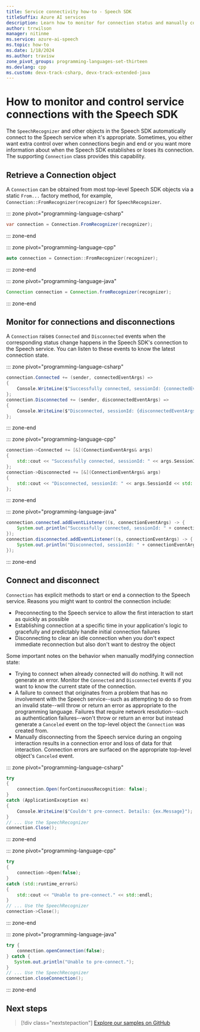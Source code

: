 ```yaml
---
title: Service connectivity how-to - Speech SDK
titleSuffix: Azure AI services
description: Learn how to monitor for connection status and manually connect or disconnect from the Speech service.
author: trrwilson
manager: nitinme
ms.service: azure-ai-speech
ms.topic: how-to
ms.date: 1/18/2024
ms.author: travisw
zone_pivot_groups: programming-languages-set-thirteen
ms.devlang: cpp
ms.custom: devx-track-csharp, devx-track-extended-java
---
```


# How to monitor and control service connections with the Speech SDK

The `SpeechRecognizer` and other objects in the Speech SDK automatically connect to the Speech service when it's appropriate. Sometimes, you either want extra control over when connections begin and end or you want more information about when the Speech SDK establishes or loses its connection. The supporting `Connection` class provides this capability.

## Retrieve a Connection object

A `Connection` can be obtained from most top-level Speech SDK objects via a static `From...` factory method, for example, `Connection::FromRecognizer(recognizer)` for `SpeechRecognizer`.

::: zone pivot="programming-language-csharp"

```csharp
var connection = Connection.FromRecognizer(recognizer);
```

::: zone-end

::: zone pivot="programming-language-cpp"

```cpp
auto connection = Connection::FromRecognizer(recognizer);
```

::: zone-end

::: zone pivot="programming-language-java"

```java
Connection connection = Connection.fromRecognizer(recognizer);
```

::: zone-end

## Monitor for connections and disconnections

A `Connection` raises `Connected` and `Disconnected` events when the corresponding status change happens in the Speech SDK's connection to the Speech service. You can listen to these events to know the latest connection state.

::: zone pivot="programming-language-csharp"

```csharp
connection.Connected += (sender, connectedEventArgs) =>
{
    Console.WriteLine($"Successfully connected, sessionId: {connectedEventArgs.SessionId}");
};
connection.Disconnected += (sender, disconnectedEventArgs) =>
{
    Console.WriteLine($"Disconnected, sessionId: {disconnectedEventArgs.SessionId}");
};
```

::: zone-end

::: zone pivot="programming-language-cpp"

```cpp
connection->Connected += [&](ConnectionEventArgs& args)
{
    std::cout << "Successfully connected, sessionId: " << args.SessionId << std::endl;
};
connection->Disconnected += [&](ConnectionEventArgs& args)
{
    std::cout << "Disconnected, sessionId: " << args.SessionId << std::endl;
};
```

::: zone-end

::: zone pivot="programming-language-java"

```java
connection.connected.addEventListener((s, connectionEventArgs) -> {
    System.out.println("Successfully connected, sessionId: " + connectionEventArgs.getSessionId());
});
connection.disconnected.addEventListener((s, connectionEventArgs) -> {
    System.out.println("Disconnected, sessionId: " + connectionEventArgs.getSessionId());
});
```

::: zone-end

## Connect and disconnect

`Connection` has explicit methods to start or end a connection to the Speech service. Reasons you might want to control the connection include:

- Preconnecting to the Speech service to allow the first interaction to start as quickly as possible
- Establishing connection at a specific time in your application's logic to gracefully and predictably handle initial connection failures
- Disconnecting to clear an idle connection when you don't expect immediate reconnection but also don't want to destroy the object

Some important notes on the behavior when manually modifying connection state:

- Trying to connect when already connected will do nothing. It will not generate an error. Monitor the `Connected` and `Disconnected` events if you want to know the current state of the connection.
- A failure to connect that originates from a problem that has no involvement with the Speech service--such as attempting to do so from an invalid state--will throw or return an error as appropriate to the programming language. Failures that require network resolution--such as authentication failures--won't throw or return an error but instead generate a `Canceled` event on the top-level object the `Connection` was created from.
- Manually disconnecting from the Speech service during an ongoing interaction results in a connection error and loss of data for that interaction. Connection errors are surfaced on the appropriate top-level object's `Canceled` event.

::: zone pivot="programming-language-csharp"

```csharp
try
{
    connection.Open(forContinuousRecognition: false);
}
catch (ApplicationException ex)
{
    Console.WriteLine($"Couldn't pre-connect. Details: {ex.Message}");
}
// ... Use the SpeechRecognizer
connection.Close();
```

::: zone-end

::: zone pivot="programming-language-cpp"

```cpp
try
{
    connection->Open(false);
}
catch (std::runtime_error&)
{
    std::cout << "Unable to pre-connect." << std::endl;
}
// ... Use the SpeechRecognizer
connection->Close();
```

::: zone-end

::: zone pivot="programming-language-java"

```java
try {
    connection.openConnection(false);
} catch {
   System.out.println("Unable to pre-connect.");
}
// ... Use the SpeechRecognizer
connection.closeConnection();
```

::: zone-end

## Next steps

> [!div class="nextstepaction"]
> [Explore our samples on GitHub](https://aka.ms/csspeech/samples)
